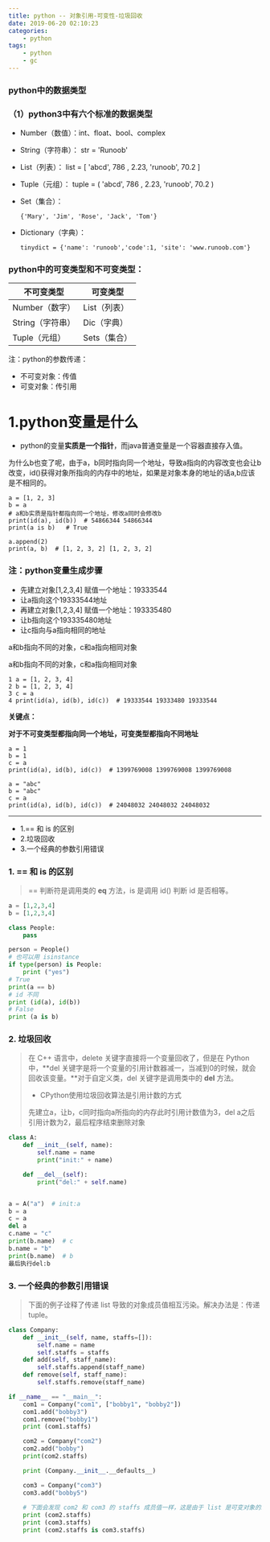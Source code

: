 ```yaml
---
title: python -- 对象引用-可变性-垃圾回收
date: 2019-06-20 02:10:23
categories:
    - python
tags:
    - python
    - gc
---
```


### python中的数据类型

### （1）python3中有六个标准的数据类型

- Number（数值）：int、float、bool、complex

- String（字符串）： str = 'Runoob' 

- List（列表）： list = [ 'abcd', 786 , 2.23, 'runoob', 70.2 ] 

- Tuple（元组）： tuple = ( 'abcd', 786 , 2.23, 'runoob', 70.2 ) 

- Set（集合）：

  ```
  {'Mary', 'Jim', 'Rose', 'Jack', 'Tom'}
  ```

- Dictionary（字典）：

  ```
  tinydict = {'name': 'runoob','code':1, 'site': 'www.runoob.com'}
  ```

<!-- more -->

### python中的可变类型和不可变类型：

| 不可变类型       | 可变类型     |
| ---------------- | ------------ |
| Number（数字）   | List（列表） |
| String（字符串） | Dic（字典）  |
| Tuple（元组）    | Sets（集合） |

 注：python的参数传递：

- 不可变对象：传值
- 可变对象：传引用

# 1.python变量是什么

- python的变量**实质是一个指针**，而java普通变量是一个容器直接存入值。

为什么b也变了呢，由于a，b同时指向同一个地址，导致a指向的内容改变也会让b改变，id()获得对象所指向的内存中的地址，如果是对象本身的地址的话a,b应该是不相同的。

```
a = [1, 2, 3]
b = a
# a和b实质是指针都指向同一个地址，修改a同时会修改b
print(id(a), id(b))  # 54866344 54866344
print(a is b)   # True

a.append(2)
print(a, b)  # [1, 2, 3, 2] [1, 2, 3, 2]
```

### 注：python变量生成步骤

- 先建立对象[1,2,3,4] 赋值一个地址：19333544
- 让a指向这个19333544地址
- 再建立对象[1,2,3,4] 赋值一个地址：193335480
- 让b指向这个193335480地址
- 让c指向与a指向相同的地址

a和b指向不同的对象，c和a指向相同对象

a和b指向不同的对象，c和a指向相同对象

```
1 a = [1, 2, 3, 4]
2 b = [1, 2, 3, 4]
3 c = a
4 print(id(a), id(b), id(c))  # 19333544 19333480 19333544
```

**关键点：**

**对于不可变类型都指向同一个地址，可变类型都指向不同地址**

```
a = 1
b = 1
c = a
print(id(a), id(b), id(c))  # 1399769008 1399769008 1399769008

a = "abc"
b = "abc"
c = a
print(id(a), id(b), id(c))  # 24048032 24048032 24048032
```

---------------------------------------------------------------------------------------------------

* 1.== 和 is 的区别
* 2.垃圾回收
* 3.一个经典的参数引用错误

### 1. == 和 is 的区别

> == 判断符是调用类的 **eq** 方法，is 是调用 id() 判断 id 是否相等。

```python
a = [1,2,3,4]
b = [1,2,3,4]

class People:
    pass

person = People()
# 也可以用 isinstance
if type(person) is People:
    print ("yes")
# True
print(a == b)
# id 不同
print (id(a), id(b))
# False
print (a is b)

```

### 2. 垃圾回收

> 在 C++ 语言中，delete 关键字直接将一个变量回收了，但是在 Python 中，**del 关键字是将一个变量的引用计数器减一，当减到0的时候，就会回收该变量。**对于自定义类，del 关键字是调用类中的 **del** 方法。
>
> - CPython使用垃圾回收算法是引用计数的方式
>
> 先建立a，让b，c同时指向a所指向的内存此时引用计数值为3，del a之后引用计数为2，最后程序结束删除对象

```python
class A:
    def __init__(self, name):
        self.name = name
        print("init:" + name)

    def __del__(self):
        print("del:" + self.name)


a = A("a")  # init:a
b = a
c = a
del a
c.name = "c"
print(b.name)  # c
b.name = "b"
print(b.name)  # b  
最后执行del:b
```



### 3. 一个经典的参数引用错误

> 下面的例子诠释了传递 list 导致的对象成员值相互污染。解决办法是：传递 tuple。

```python
class Company:
    def __init__(self, name, staffs=[]):
        self.name = name
        self.staffs = staffs
    def add(self, staff_name):
        self.staffs.append(staff_name)
    def remove(self, staff_name):
        self.staffs.remove(staff_name)

if __name__ == "__main__":
    com1 = Company("com1", ["bobby1", "bobby2"])
    com1.add("bobby3")
    com1.remove("bobby1")
    print (com1.staffs)

    com2 = Company("com2")
    com2.add("bobby")
    print(com2.staffs)

    print (Company.__init__.__defaults__)

    com3 = Company("com3")
    com3.add("bobby5")
	
	# 下面会发现 com2 和 com3 的 staffs 成员值一样，这是由于 list 是可变对象的缘故
    print (com2.staffs)
    print (com3.staffs)
    print (com2.staffs is com3.staffs)

```